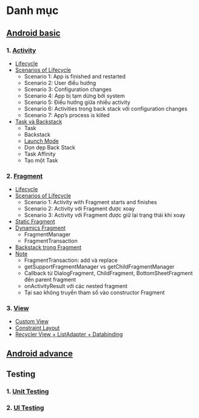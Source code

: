 # Danh mục

## [Android basic](./android-basic.md)
### 1. [Activity](./android-basic.md/#1-activity)
- [Lifecycle](./android-basic.md/#11-lifecycle)
- [Scenarios of Lifecycle](./android-basic.md/#12-Scenarios-of-Lifecycle)
    - Scenario 1: App is finished and restarted
    - Scenario 2: User điều hướng
    - Scenario 3: Configuration changes
    - Scenario 4: App bị tạm dừng bởi system
    - Scenario 5: Điều hướng giữa nhiều activity
    - Scenario 6: Activities trong back stack với configuration changes
    - Scenario 7: App’s process is killed
- [Task và Backstack](./android-basic.md/#13-Task-and-Backstack)
    - Task
    - Backstack
    - [Launch Mode](./android-basic.md/#Launch-Mode)
    - Dọn dẹp Back Stack
    - Task Affinity
    - Tạo một Task

### 2. [Fragment](./android-basic.md/#2-fragment)

- [Lifecycle](./android-basic.md/#21-lifecycle)
- [Scenarios of Lifecycle](./android-basic.md/#22-Scenarios-of-Lifecycle)
    - Scenario 1: Activity with Fragment starts and finishes
    - Scenario 2: Activity với Fragment được xoay
    - Scenario 3: Activity với Fragment được giữ lại trạng thái khi xoay
- [Static Fragment](./android-basic.md/#23-Static-Fragment)
- [Dynamics Fragment](./android-basic.md/#24-Dynamics-Fragment)
    - FragmentManager
    - FragmentTransaction
- [Backstack trong Fragment](./android-basic.md/#25-Backstack-trong-Fragment)
- [Note](./android-basic.md/#26-note)
    - FragmentTransaction: add và replace
    - getSupportFragmentManager vs getChildFragmentManager
    - Callback từ DialogFragment, ChildFragment, BottomSheetFragment đến parent fragment
    - onActivityResult với các nested fragment
    - Tại sao không truyền tham số vào constructor Fragment

### 3. [View](./view.md)

- [Custom View](./view.md/#1-custom-view)
- [Constraint Layout](./view.md/#2-Constraint-Layout)
- [Recycler View + ListAdapter + Databinding](./recycler-view.md)

## [Android advance](./android-advance.md)


## Testing
### 1. [Unit Testing](./testing/unit-testing.md)

### 2. [UI Testing](./testing/ui-testing.md)
